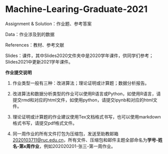 # Machine-Learing-Graduate-2021

Assignment & Solution：作业题、参考答案

Data：作业涉及到的数据

References：教材、参考文献

Slides：课件，其中Slides2020文件夹中是2020学年课件，供同学们参考；Slides2021中更新2021学年课件。


**作业提交说明**
1. 作业类型一般有三种：改进算法；理论证明或计算题；数据分析报告。

2. 改进算法和数据分析类型的作业可以使用R语言或Python，如使用R语言，请提交rmd和对应的html文件，如使用python，请提交ipynb和对应的html文件。

3. 理论证明或计算题的作业建议使用Tex文档格式书写，也可以使用markdown格式书写，请提交pdf格式文件。

4. 同一周作业的所有文件打包为压缩包，发送至助教邮箱 2020103711@ruc.edu.cn，所有文件、压缩包和邮件主题全部命名为**学号-姓名-第x周作业**，例如202020201-张三-第一周作业。
